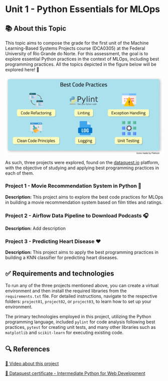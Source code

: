 # Unit 1 - Python Essentials for MLOps

## 📚 About this Topic 

This topic aims to compose the grade for the first unit of the Machine Learning-Based Systems Projects course (DCA0305) at the Federal University of Rio Grande do Norte. For this assessment, the goal is to explore essential Python practices in the context of MLOps, including best programming practices. All the topics depicted in the figure below will be explored here! 🚀

![img](./img/general-project1.png)

As such, three projects were explored, found on the [dataquest.io](https://app.dataquest.io/) platform, with the objective of studying and applying best programming practices in each of them.

### Project 1 - Movie Recommendation System in Python 🎥

**Description:** This project aims to explore the best code practices for MLOps in building a movie recommendation system based on film titles and ratings.

### Project 2 - Airflow Data Pipeline to Download Podcasts 🎧

**Description:** Add description

### Project 3 - Predicting Heart Disease ❤️

**Description:** This project aims to apply the best programming practices in building a KNN classifier for predicting heart diseases.

## ✅ Requirements and technologies

To run any of the three projects mentioned above, you can create a virtual environment and then install the required libraries from the `requirements.txt` file. For detailed instructions, navigate to the respective folders: `project01`, `project02`, or `project03`, to learn how to set up your environment.

The primary technologies employed in this project, utilizing the Python programming language, included `pylint` for code analysis following best practices, `pytest` for creating unit tests, and many other libraries such as `matplotlib` and `scikit-learn` for executing existing code.

## 🔍 References

[🎥 Video about this project](https://www.youtube.com/)

[📜 Dataquest certificate - Intermediate Python for Web Development](https://app.dataquest.io/view_cert/8LNPW67UKIWDK5BB42O5)